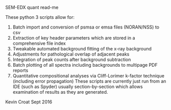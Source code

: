 SEM-EDX quant read-me 

These python 3 scripts allow for:
1)	Batch import and conversion of psmsa or emsa files (NORAN/NSS) to csv 
2)	Extraction of key header parameters which are stored in a comprehensive file index 
3)	Tweakable automated background fitting of the x-ray background
4)	Adjustments for pathological overlap of adjacent peaks
5)	Integration of peak counts after background subtraction
6)	Batch plotting of all spectra including backgrounds to multipage PDF reports
7)	Quantitative compositional analyses via Cliff-Lorimer k-factor technique (including error propagation)
These scripts are currently just run from an IDE (such as Spyder) usually section-by-section which allows examination of results as they are generated.  


Kevin Croat 
Sept 2016
